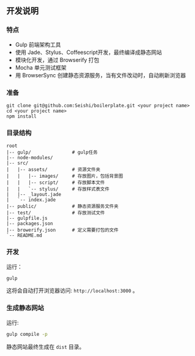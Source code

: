 ## 开发说明

### 特点

- Gulp 前端架构工具
- 使用 Jade、Stylus、Coffeescript开发，最终编译成静态网站
- 模块化开发，通过 Browserify 打包
- Mocha 单元测试框架
- 用 BrowserSync 创建静态资源服务，当有文件改动时，自动刷新浏览器

### 准备

```
git clone git@github.com:Seishi/boilerplate.git <your project name>
cd <your project name>
npm install
```

### 目录结构

```
root
|-- gulp/               # gulp任务
|-- node-modules/
|-- src/
|   |-- assets/         # 资源文件夹
|   |   |-- images/     # 存放图片，包括背景图
|   |   |-- script/     # 存放脚本文件
|   |   `-- stylus/     # 存放样式表文件
|   |-- _layout.jade
|   `-- index.jade
|-- public/             # 静态资源服务文件夹
|-- test/               # 存放测试文件
|-- gulpfile.js
|-- packages.json
|-- browerify.json      # 定义需要打包的文件
`-- README.md
```

### 开发

运行：

```bash
gulp
```

这将会自动打开浏览器访问: `http://localhost:3000` 。

### 生成静态网站

运行:

```bash
gulp compile -p
```

静态网站最终生成在 `dist` 目录。
